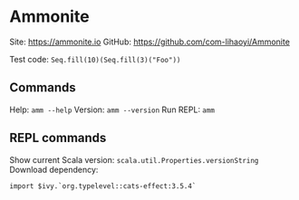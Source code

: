 # Ammonite

Site: https://ammonite.io
GitHub: https://github.com/com-lihaoyi/Ammonite

Test code: `Seq.fill(10)(Seq.fill(3)("Foo"))`

## Commands
Help: `amm --help`
Version: `amm --version`
Run REPL: `amm`

## REPL commands
Show current Scala version: `scala.util.Properties.versionString`
Download dependency: 
```
import $ivy.`org.typelevel::cats-effect:3.5.4`
```

